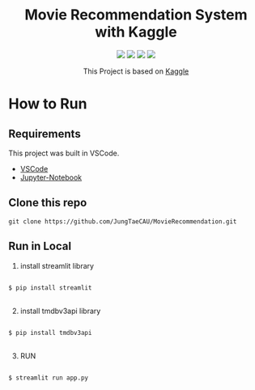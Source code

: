 <div align=center>

#  Movie Recommendation System with Kaggle 

<img src="https://img.shields.io/badge/JupyterNotebook-F37626?style=flat-square&logo=Jupyter&logoColor=white"/>
<img src="https://img.shields.io/badge/VSCODE-007ACC?style=flat-square&logo=VisualStudioCode&logoColor=white"/>
<img src="https://img.shields.io/badge/Kaggle-20BEFF?style=flat-square&logo=Kaggle&logoColor=white"/>
 <img src="https://img.shields.io/badge/Streamlit-FF4B4B?style=flat-square&logo=Streamlit&logoColor=white"/>



[link]: https://www.kaggle.com/code/ibtesama/getting-started-with-a-movie-recommendation-system/notebook

This Project is based on [Kaggle][link]


 </div>

How to Run
=============
Requirements
-------------
This project was built in VSCode.
* [VSCode](https://code.visualstudio.com/)
* [Jupyter-Notebook](https://jupyter.org/)

Clone this repo
-------------
    git clone https://github.com/JungTaeCAU/MovieRecommendation.git
Run in Local
-------------
1. install streamlit library
<pre>
<code>
$ pip install streamlit
</code>
</pre>
2. install tmdbv3api library
<pre>
<code>
$ pip install tmdbv3api
</code>
</pre>
3. RUN
<pre>
<code>
$ streamlit run app.py
</code>
</pre>

